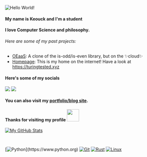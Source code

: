 <img src="https://github.com/keouck/keouck/blob/main/banner.png?raw=true" alt="Hello World!">

#### My name is Keouck and I'm a student 

#### I love Computer Science and philosophy.

###### Here are some of my past projects:

- [OEaaS](https://github.com/keouck/OEaaS): A clone of the is-odd/is-even library, but on the ✨cloud✨
- [Homepage](https://github.com/keouck/homepage): This is my home on the internet! Have a look at https://turingtested.xyz

#### Here's some of my socials
<img src="https://img.shields.io/badge/turing.tested%20-%237289DA.svg?&style=for-the-badge&logo=discord&logoColor=blueviolet"/> <a href=https://mas.to/@keouck/> <img src="https://img.shields.io/badge/@slippuli:matrix.org-%237289DA.svg?&style=for-the-badge&logo=matrix&logoColor=black"/> </a>

#### You can also visit my [portfolio/blog site](https://turingtested.xyz).
#### Thanks for visiting my profile <img height="40" src="https://raw.githubusercontent.com/innng/innng/master/assets/kyubey.gif"/>

[![My GitHub Stats](https://github-readme-stats.vercel.app/api/?username=keouck&count_private=true&theme=tokyonight&showicons=true)]()

&nbsp;

[![Python](https://img.shields.io/badge/Python-F05032?style=for-the-badge&logo=Python&logoColor=black")](https://www.python.org)
[![Git](https://img.shields.io/badge/-Git-F05032?style=for-the-badge&logo=Git&logoColor=black)](https://git-scm.com)
[![Rust](https://img.shields.io/badge/-Rust-F05032?style=for-the-badge&logo=Rust&logoColor=black)](https://rust-lang.org)
[![Linux](https://img.shields.io/badge/-Linux-F05032?style=for-the-badge&logo=Linux&logoColor=black)](https://github.com/torvalds/linux)
